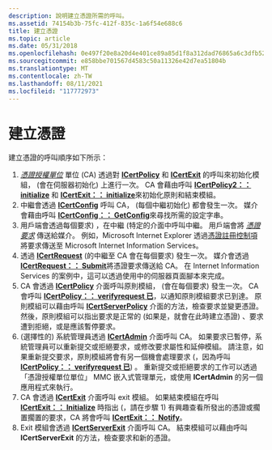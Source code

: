 ```yaml
---
description: 說明建立憑證所需的呼叫。
ms.assetid: 74154b3b-75fc-412f-835c-1a6f54e688c6
title: 建立憑證
ms.topic: article
ms.date: 05/31/2018
ms.openlocfilehash: 0e497f20e8a20d4e401ce89a85d1f8a312dad76865a6c3dfb523d8f2526125c3
ms.sourcegitcommit: e858bbe701567d4583c50a11326e42d7ea51804b
ms.translationtype: MT
ms.contentlocale: zh-TW
ms.lasthandoff: 08/11/2021
ms.locfileid: "117772973"
---
```

# <a name="building-a-certificate"></a>建立憑證

建立憑證的呼叫順序如下所示：

1.  [*憑證授權單位*](../secgloss/c-gly.md) 單位 (CA) 透過對 [**ICertPolicy**](/windows/desktop/api/Certpol/nn-certpol-icertpolicy) 和 [**ICertExit**](/windows/desktop/api/Certexit/nn-certexit-icertexit) 的呼叫來初始化模組， (會在伺服器初始化) 上進行一次。 CA 會藉由呼叫 [**ICertPolicy2：： initialize**](/windows/desktop/api/Certpol/nf-certpol-icertpolicy-initialize) 和 [**ICertExit：： initialize**](/windows/desktop/api/Certexit/nf-certexit-icertexit-initialize)來初始化原則和結束模組。
2.  中繼會透過 [**ICertConfig**](/windows/desktop/api/Certcli/nn-certcli-icertconfig) 呼叫 CA， (每個中繼初始化) 都會發生一次。 媒介會藉由呼叫 [**ICertConfig：： GetConfig**](/windows/desktop/api/Certcli/nf-certcli-icertconfig-getconfig)來尋找所需的設定字串。
3.  用戶端會透過每個要求) ，在中繼 (特定的介面中呼叫中繼。 用戶端會將 [*憑證要求*](../secgloss/c-gly.md) 傳送給媒介。 例如，Microsoft Internet Explorer 透過[憑證註冊控制項](certificate-enrollment-control.md)將要求傳送至 Microsoft Internet Information Services。
4.  透過 [**ICertRequest**](/windows/desktop/api/Certcli/nn-certcli-icertrequest) (的中繼至 CA 會在每個要求) 發生一次。 媒介會透過 [**ICertRequest：： Submit**](/windows/desktop/api/Certcli/nf-certcli-icertrequest-submit)將憑證要求傳送給 CA。 在 Internet Information Services 的案例中，這可以透過使用中的伺服器頁面腳本來完成。
5.  CA 會透過 [**ICertPolicy**](/windows/desktop/api/Certpol/nn-certpol-icertpolicy) 介面呼叫原則模組， (會在每個要求) 發生一次。 CA 會呼叫 [**ICertPolicy：： verifyrequest 已**](/windows/desktop/api/Certpol/nf-certpol-icertpolicy-verifyrequest)，以通知原則模組要求已到達。 原則模組可以藉由呼叫 [**ICertServerPolicy**](/windows/desktop/api/Certif/nn-certif-icertserverpolicy) 介面的方法，檢查要求並變更憑證。 然後，原則模組可以指出要求是正常的 (如果是，就會在此時建立憑證) 、要求遭到拒絕，或是應該暫停要求。
6.   (選擇性的) 系統管理員透過 [**ICertAdmin**](/windows/desktop/api/Certadm/nn-certadm-icertadmin) 介面呼叫 CA。 如果要求已暫停，系統管理員可以重新提交或拒絕要求，或修改要求屬性和延伸模組。 請注意，如果重新提交要求，原則模組將會有另一個機會處理要求 (，因為呼叫 [**ICertPolicy：： verifyrequest 已**](/windows/desktop/api/Certpol/nf-certpol-icertpolicy-verifyrequest)) 。 重新提交或拒絕要求的工作可以透過「憑證授權單位單位」 MMC 嵌入式管理單元，或使用 **ICertAdmin** 的另一個應用程式來執行。
7.  CA 會透過 [**ICertExit**](/windows/desktop/api/Certexit/nn-certexit-icertexit) 介面呼叫 exit 模組。 如果結束模組在呼叫 [**ICertExit：： Initialize**](/windows/desktop/api/Certexit/nf-certexit-icertexit-initialize) 時指出 (，請在步驟 1) 有興趣查看所發出的憑證或擱置擱置的要求，CA 將會呼叫 [**ICertExit：： Notify**](/windows/desktop/api/Certexit/nf-certexit-icertexit-notify)。
8.  Exit 模組會透過 [**ICertServerExit**](/windows/desktop/api/Certif/nn-certif-icertserverexit) 介面呼叫 CA。 結束模組可以藉由呼叫 **ICertServerExit** 的方法，檢查要求和新的憑證。

 

 
